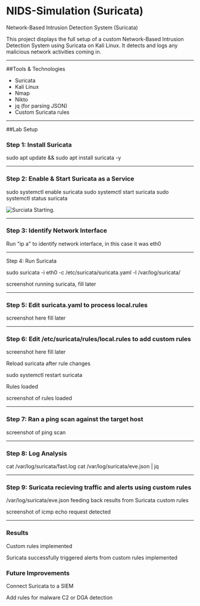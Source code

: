 # NIDS-Simulation (Suricata)
Network-Based Intrusion Detection System (Suricata)

This project displays the full setup of a custom Network-Based Intrusion Detection System using Suricata on Kali Linux. It detects and logs any malicious network activities coming in.

---

##Tools & Technologies
- Suricata
- Kali Linux
- Nmap
- Nikto
- jq (for parsing JSON)
- Custom Suricata rules

---

##Lab Setup

### Step 1: Install Suricata

sudo apt update && sudo apt install suricata -y

---

### Step 2: Enable & Start Suricata as a Service

sudo systemctl enable suricata
sudo systemctl start suricata
sudo systemctl status suricata

![Surciata Starting](docs/screenshots/suricata_starts_successfully.png).

---

### Step 3: Identify Network Interface
Run "ip a" to identify network interface, in this case it was eth0

---
Step 4: Run Suricata

sudo suricata -i eth0 -c /etc/suricata/suricata.yaml -l /var/log/suricata/

screenshot running suricata, fill later

---

### Step 5: Edit suricata.yaml to process local.rules

screenshot here fill later

---

### Step 6: Edit /etc/suricata/rules/local.rules to add custom rules

screenshot here fill later

Reload suricata after rule changes

sudo systemctl restart suricata

Rules loaded

screenshot of rules loaded

---

### Step 7: Ran a ping scan against the target host

screenshot of ping scan

---

### Step 8: Log Analysis

cat /var/log/suricata/fast.log
cat /var/log/suricata/eve.json | jq

---

### Step 9: Suricata recieving traffic and alerts using custom rules

/var/log/suricata/eve.json feeding back results from Suricata custom rules

screenshot of icmp echo request detected

---

### Results

Custom rules implemented

Suricata successfully triggered alerts from custom rules implemented

### Future Improvements

Connect Suricata to a SIEM

Add rules for malware C2 or DGA detection










